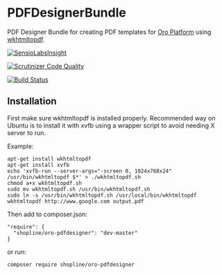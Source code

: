 PDFDesignerBundle
====================

PDF Designer Bundle for creating PDF templates for [Oro Platform](https://github.com/orocrm/platform) using [wkhtmltopdf](http://wkhtmltopdf.org/).

[![SensioLabsInsight](https://insight.sensiolabs.com/projects/23664eed-3391-4310-85d8-c3c4c6199ba5/mini.png)](https://insight.sensiolabs.com/projects/23664eed-3391-4310-85d8-c3c4c6199ba5)

[![Scrutinizer Code Quality](https://scrutinizer-ci.com/g/shopline/PDFDesignerBundle/badges/quality-score.png?b=master)](https://scrutinizer-ci.com/g/shopline/PDFDesignerBundle/?branch=master)

[![Build Status](https://scrutinizer-ci.com/g/shopline/PDFDesignerBundle/badges/build.png?b=master)](https://scrutinizer-ci.com/g/shopline/PDFDesignerBundle/build-status/master)

## Installation

First make sure wkhtmltopdf is installed properly. Recommended way on Ubuntu is to install it with xvfb using a wrapper script to avoid needing X server to run.

Example:
```
apt-get install wkhtmltopdf
apt-get install xvfb
echo 'xvfb-run --server-args="-screen 0, 1024x768x24" /usr/bin/wkhtmltopdf $*' > ./wkhtmltopdf.sh
chmod a+x wkhtmltopdf.sh
sudo mv wkhtmltopdf.sh /usr/bin/wkhtmltopdf.sh
sudo ln -s /usr/bin/wkhtmltopdf.sh /usr/local/bin/wkhtmltopdf
wkhtmltopdf http://www.google.com output.pdf
```

Then add to composer.json:
```
"require": {
  "shopline/oro-pdfdesigner": "dev-master"
}
```

or run:

```
composer require shopline/oro-pdfdesigner
```

